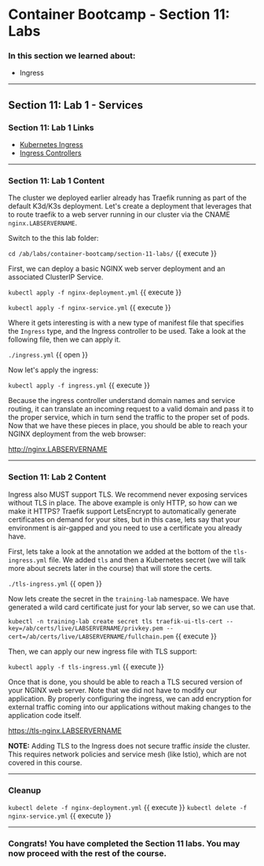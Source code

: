 # Container Bootcamp - Section 11: Labs

### In this section we learned about:

* Ingress

____

## Section 11: Lab 1 - Services

### Section 11: Lab 1 Links

* [Kubernetes Ingress](https://kubernetes.io/docs/concepts/services-networking/ingress/)
* [Ingress Controllers](https://kubernetes.io/docs/concepts/services-networking/ingress-controllers/)

____

### Section 11: Lab 1 Content

The cluster we deployed earlier already has Traefik running as part of the default K3d/K3s deployment. Let's create a deployment that leverages that to route traefik to a web server running in our cluster via the CNAME `nginx.LABSERVERNAME`.

Switch to the this lab folder:

`cd /ab/labs/container-bootcamp/section-11-labs/` {{ execute }}

First, we can deploy a basic NGINX web server deployment and an associated ClusterIP Service.

`kubectl apply -f nginx-deployment.yml` {{ execute }}

`kubectl apply -f nginx-service.yml` {{ execute }}

Where it gets interesting is with a new type of manifest file that specifies the `Ingress` type, and the Ingress controller to be used. Take a look at the following file, then we can apply it.

`./ingress.yml` {{ open }}

Now let's apply the ingress:

`kubectl apply -f ingress.yml` {{ execute }}

Because the ingress controller understand domain names and service routing, it can translate an incoming request to a valid domain and pass it to the proper service, which in turn send the traffic to the proper set of pods. Now that we have these pieces in place, you should be able to reach your NGINX deployment from the web browser:

http://nginx.LABSERVERNAME

----

### Section 11: Lab 2 Content

Ingress also MUST support TLS. We recommend never exposing services without TLS in place. The above example is only HTTP, so how can we make it HTTPS? Traefik support LetsEncrypt to automatically generate certificates on demand for your sites, but in this case, lets say that your environment is air-gapped and you need to use a certificate you already have.

First, lets take a look at the annotation we added at the bottom of the `tls-ingress.yml` file. We added `tls` and then a Kubernetes secret (we will talk more about secrets later in the course) that will store the certs.

`./tls-ingress.yml` {{ open }}

Now lets create the secret in the `training-lab` namespace. We have generated a wild card certificate just for your lab server, so we can use that.

`kubectl -n training-lab create secret tls traefik-ui-tls-cert --key=/ab/certs/live/LABSERVERNAME/privkey.pem --cert=/ab/certs/live/LABSERVERNAME/fullchain.pem` {{ execute }}

Then, we can apply our new ingress file with TLS support:

`kubectl apply -f tls-ingress.yml` {{ execute }}

Once that is done, you should be able to reach a TLS secured version of your NGINX web server. Note that we did not have to modify our application. By properly configuring the ingress, we can add encryption for external traffic coming into our applications without making changes to the application code itself.

https://tls-nginx.LABSERVERNAME

**NOTE:** Adding TLS to the Ingress does not secure traffic *inside* the cluster. This requires network policies and service mesh (like Istio), which are not covered in this course.

----

### Cleanup

`kubectl delete -f nginx-deployment.yml` {{ execute }}
`kubectl delete -f nginx-service.yml` {{ execute }}

____

### Congrats! You have completed the Section 11 labs. You may now proceed with the rest of the course.